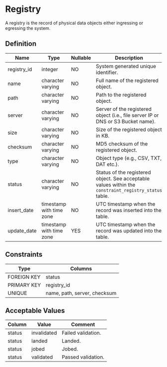 # Registry

A registry is the record of physical data objects either ingressing or egressing the system.

## Definition

<!-- definition -->

| Name        | Type                     | Nullable | Description                                                                                           |
| ----------- | ------------------------ | -------- | ----------------------------------------------------------------------------------------------------- |
| registry_id | integer                  | NO       | System generated unique identifier.                                                                   |
| name        | character varying        | NO       | Full name of the registered object.                                                                   |
| path        | character varying        | NO       | Path to the registered object.                                                                        |
| server      | character varying        | NO       | Server of the registered object (i.e., file server IP or DNS or S3 Bucket name).                      |
| size        | character varying        | NO       | Size of the registered object in KB.                                                                  |
| checksum    | character varying        | NO       | MD5 checksum of the registered object.                                                                |
| type        | character varying        | NO       | Object type (e.g., CSV, TXT, DAT etc.).                                                               |
| status      | character varying        | NO       | Status of the registered object. See acceptable values within the `constraint_registry_status` table. |
| insert_date | timestamp with time zone | NO       | UTC timestamp when the record was inserted into the table.                                            |
| update_date | timestamp with time zone | YES      | UTC timestamp when the record was updated into the table.                                             |

<!-- definitionstop -->

## Constraints

<!-- constraint -->

| Type        | Columns                      |
| ----------- | ---------------------------- |
| FOREIGN KEY | status                       |
| PRIMARY KEY | registry_id                  |
| UNIQUE      | name, path, server, checksum |

<!-- constraintstop -->

## Acceptable Values

<!-- acceptablevalues -->

| Column | Value       | Comment            |
| ------ | ----------- | ------------------ |
| status | invalidated | Failed validation. |
| status | landed      | Landed.            |
| status | jobed       | Jobed.             |
| status | validated   | Passed validation. |

<!-- acceptablevaluesstop -->
